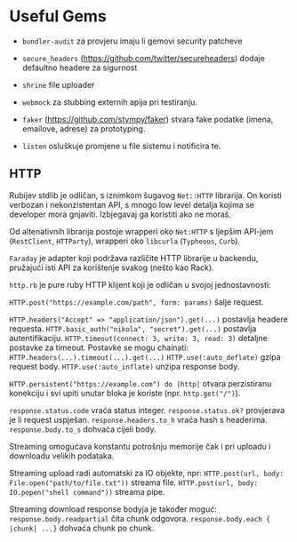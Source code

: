 # Useful Gems

* `bundler-audit` za provjeru imaju li gemovi security patcheve
* `secure_headers` (https://github.com/twitter/secureheaders) dodaje defaultno headere za sigurnost
* `shrine` file uploader

* `webmock` za stubbing externih apija pri testiranju.

* `faker` (https://github.com/stympy/faker) stvara fake podatke (imena, emailove, adrese) za prototyping.
* `listen` osluškuje promjene u file sistemu i notificira te.

## HTTP

Rubijev stdlib je odličan, s iznimkom šugavog `Net::HTTP` librarija. On koristi verbozan i nekonzistentan API, s mnogo low level detalja kojima se developer mora gnjaviti. Izbjegavaj ga koristiti ako ne moraš.

Od altenativnih librarija postoje wrapperi oko `Net:HTTP` s ljepšim API-jem (`RestClient`, `HTTParty`), wrapperi oko `libcurla` (`Typheous`, `Curb`).

`Faraday` je adapter koji podržava različite HTTP librarije u backendu, pružajući isti API za korištenje svakog (nešto kao Rack).

`http.rb` je pure ruby HTTP klijent koji je odličan u svojoj jednostavnosti:

`HTTP.post("https://example.com/path", form: params)` šalje request.

`HTTP.headers("Accept" => "application/json").get(...)` postavlja headere requesta.
`HTTP.basic_auth("nikola", "secret").get(...)` postavlja autentifikaciju.
`HTTP.timeout(connect: 3, write: 3, read: 3)` detaljne postavke za timeout.
Postavke se mogu chainati: `HTTP.headers(...).timeout(...).get(...)`
`HTTP.use(:auto_deflate)` gzipa request body.
`HTTP.use(:auto_inflate)` unzipa response body.

`HTTP.persistent("https://example.com") do |http|` otvara perzistiranu konekciju i svi upiti unutar bloka je koriste (npr. `http.get("/")`).

`response.status.code` vraća status integer.
`response.status.ok?` provjerava je li request uspješan.
`response.headers.to_h` vraća hash s headerima.
`response.body.to_s` dohvaća cijeli body.

Streaming omogućava konstantu potrošnju memorije čak i pri uploadu i downloadu velikih podataka.

Streaming upload radi automatski za IO objekte, npr:
`HTTP.post(url, body: File.open("path/to/file.txt"))` streama file.
`HTTP.post(url, body: IO.popen("shell command"))` streama pipe.

Streaming download response bodyja je također moguć:
`response.body.readpartial` čita chunk odgovora.
`response.body.each { |chunk| ...}` dohvaća chunk po chunk.

